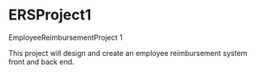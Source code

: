 # ERSProject1
EmployeeReimbursementProject 1


This project will design and create an employee reimbursement system front and back end.
